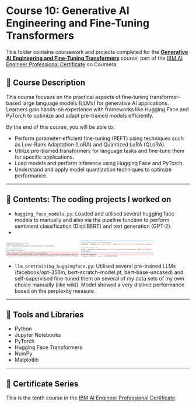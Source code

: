 # Course 10: Generative AI Engineering and Fine-Tuning Transformers

This folder contains coursework and projects completed for the **[Generative AI Engineering and Fine-Tuning Transformers](https://www.coursera.org/learn/generative-ai-engineering-and-fine-tuning-transformers?specialization=ai-engineer)** course, part of the [IBM AI Engineer Professional Certificate](https://www.coursera.org/professional-certificates/ai-engineer) on Coursera.

## 🧠 Course Description

This course focuses on the practical aspects of fine-tuning transformer-based large language models (LLMs) for generative AI applications. Learners gain hands-on experience with frameworks like Hugging Face and PyTorch to optimize and adapt pre-trained models efficiently.

By the end of this course, you will be able to:

- Perform parameter-efficient fine-tuning (PEFT) using techniques such as Low-Rank Adaptation (LoRA) and Quantized LoRA (QLoRA).
- Utilize pre-trained transformers for language tasks and fine-tune them for specific applications.
- Load models and perform inference using Hugging Face and PyTorch.
- Understand and apply model quantization techniques to optimize performance.

---

## 📂 Contents: The coding projects I worked on
- `hugging_face_models.py`: Loaded and utilised several hugging face models to manually and also via the pipeline function to perform sentiment classification (DistilBERT) and text generation (GPT-2).
- <br>
<img src="Images/generation.png" alt="GPT-2" width="200"/> <img src="Images/sentiment.png" alt="DistilBERT" width="200"/> <br>
- `llm_pretraining_huggingface.py`: Utilised several pre-trained LLMs (facebook/opt-350m, bert-scratch-model.pt, bert-base-uncased)  and self-supervised fine-tuned them on several of my data sets of my own choice manually (like wiki). Model showed a very distinct performance based on the perplexity measure.
---

## 🔧 Tools and Libraries

- Python
- Jupyter Notebooks
- PyTorch
- Hugging Face Transformers
- NumPy
- Matplotlib

---

## 📌 Certificate Series

This is the tenth course in the [IBM AI Engineer Professional Certificate](https://www.coursera.org/professional-certificates/ai-engineer).
